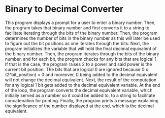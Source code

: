 # Binary to Decimal Converter
This program displays a prompt for a user to enter a binary number.  Then, the program takes that binary number and first converts it to a string to facilitate iterating through the bits of the binary number.  Then, the program determines the number of bits in the binary number as this will later be used to figure out the bit positions as one iterates through the bits.  Next, the program initializes the variable that will hold the final decimal equivalent of the binary number.  Then, the program iterates through the bits of the binary number, and for each bit, the program checks for any bits that are logical 1.  If that is the case, the program raises 2 to a power and said power is the current bit position.  The bits that are logical 0 are ignored because 0 x (2^bit_position) = 0 and moreover, 0 being added to the decimal equivalent will not change the decimal equivalent.  Next, the result of the computation for any logical 1 bit gets added to the decimal equivalent variable.  At the end of the loop, the program converts the decimal equivalent variable, which initially served as a number so it could be added to, to a string to facilitate concatenation for printing.  Finally, the program prints a message explaining the significance of the number displayed at the end, which is the decimal equivalent.     
